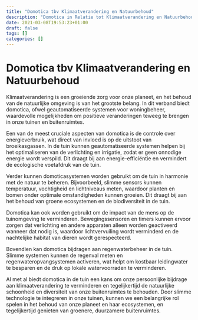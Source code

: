 ```yaml
---
title: "Domotica tbv Klimaatverandering en Natuurbehoud"
description: "Domotica in Relatie tot Klimaatverandering en Natuurbehoud in de Tuin"
date: 2021-03-08T19:53:23+01:00
draft: false
tags: []
categories: []
---
```


# Domotica tbv Klimaatverandering en Natuurbehoud

Klimaatverandering is een groeiende zorg voor onze planeet, en het behoud van de natuurlijke omgeving is van het grootste belang. In dit verband biedt domotica, ofwel geautomatiseerde systemen voor woningbeheer, waardevolle mogelijkheden om positieve veranderingen teweeg te brengen in onze tuinen en buitenruimtes.

Een van de meest cruciale aspecten van domotica is de controle over energieverbruik, wat direct van invloed is op de uitstoot van broeikasgassen. In de tuin kunnen geautomatiseerde systemen helpen bij het optimaliseren van de verlichting en irrigatie, zodat er geen onnodige energie wordt verspild. Dit draagt bij aan energie-efficiëntie en vermindert de ecologische voetafdruk van de tuin.

Verder kunnen domoticasystemen worden gebruikt om de tuin in harmonie met de natuur te beheren. Bijvoorbeeld, slimme sensors kunnen temperatuur, vochtigheid en lichtniveaus meten, waardoor planten en bomen onder optimale omstandigheden kunnen groeien. Dit draagt bij aan het behoud van groene ecosystemen en de biodiversiteit in de tuin.

Domotica kan ook worden gebruikt om de impact van de mens op de tuinomgeving te verminderen. Bewegingssensoren en timers kunnen ervoor zorgen dat verlichting en andere apparaten alleen worden geactiveerd wanneer dat nodig is, waardoor lichtvervuiling wordt verminderd en de nachtelijke habitat van dieren wordt gerespecteerd.

Bovendien kan domotica bijdragen aan regenwaterbeheer in de tuin. Slimme systemen kunnen de regenval meten en regenwateropvangsystemen activeren, wat helpt om kostbaar leidingwater te besparen en de druk op lokale watervoorraden te verminderen.

Al met al biedt domotica in de tuin een kans om onze persoonlijke bijdrage aan klimaatverandering te verminderen en tegelijkertijd de natuurlijke schoonheid en diversiteit van onze buitenruimtes te behouden. Door slimme technologie te integreren in onze tuinen, kunnen we een belangrijke rol spelen in het behoud van onze planeet en haar ecosystemen, en tegelijkertijd genieten van groenere, duurzamere buitenruimtes.
